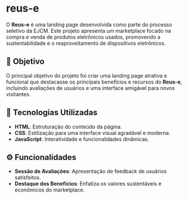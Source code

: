 # reus-e

O **Reus-e** é uma landing page desenvolvida como parte do processo seletivo da EJCM. Este projeto apresenta um marketplace focado na compra e venda de produtos eletrônicos usados, promovendo a sustentabilidade e o reaproveitamento de dispositivos eletrônicos.  

## 🎯 Objetivo  

O principal objetivo do projeto foi criar uma landing page atrativa e funcional que destacasse os principais benefícios e recursos do **Reus-e**, incluindo avaliações de usuários e uma interface amigável para novos visitantes.  

## 🔧 Tecnologias Utilizadas  

- **HTML**: Estruturação do conteúdo da página.  
- **CSS**: Estilização para uma interface visual agradável e moderna.  
- **JavaScript**: Interatividade e funcionalidades dinâmicas.  

## ⚙️ Funcionalidades  

- **Sessão de Avaliações**: Apresentação de feedback de usuários satisfeitos.  
- **Destaque dos Benefícios**: Enfatiza os valores sustentáveis e econômicos do marketplace.  
